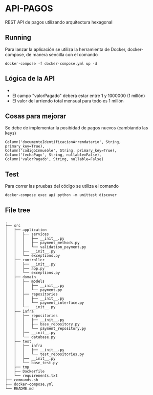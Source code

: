 # API-PAGOS

REST API de pagos utilizando arquitectura hexagonal

## Running

Para lanzar la aplicación se utiliza la herramienta de Docker, docker-compose, de manera sencilla con el comando

    docker-compose -f docker-compose.yml up -d

## Lógica de la API

- 
- El campo "valorPagado" deberá estar entre 1 y 1000000 (1 millón)
- El valor del arriendo total mensual para todo es 1 millón


## Cosas para mejorar

Se debe de implementar la posibidad de pagos nuevos (cambiando las keys)


    Column('documentoIdentificacionArrendatario', String, primary_key=True),
    Column('codigoInmueble', String, primary_key=True),
    Column('fechaPago', String, nullable=False),
    Column('valorPagado', String, nullable=False)


## Test

Para correr las pruebas del código se utiliza el comando

    docker-compose exec api python -m unittest discover

## File tree
   
    .
    ├── src
    │   ├── application
    │   │   ├── services
    │   │   │   ├── __init__.py
    │   │   │   ├── payment_methods.py
    │   │   │   └── validation_payment.py
    │   │   ├── __init__.py
    │   │   └── exceptions.py
    │   ├── controller
    │   │   ├── __init__.py
    │   │   ├── app.py
    │   │   └── exceptions.py
    │   ├── domain
    │   │   ├── models
    │   │   │   ├── __init__.py
    │   │   │   └── payment.py
    │   │   ├── repositories
    │   │   │   ├── __init__.py
    │   │   │   └── payment_interface.py
    │   │   └── __init__.py
    │   ├── infra
    │   │   ├── repositories
    │   │   │   ├── __init__.py
    │   │   │   ├── base_repository.py
    │   │   │   └── payment_repository.py
    │   │   ├── __init__.py
    │   │   └── database.py
    │   ├── test
    │   │   ├── infra
    │   │   │   ├── __init__.py
    │   │   │   └── test_repositories.py
    │   │   ├── __init__.py
    │   │   └── base_test.py
    │   ├── tmp
    │   ├── Dockerfile
    │   └── requirements.txt
    ├── commands.sh
    ├── docker-compose.yml
    └── README.md